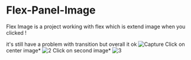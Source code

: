 # Flex-Panel-Image

Flex Image is a project working with flex which is extend image when you clicked !

it's still have a problem with transition but overall it ok
![Capture](https://user-images.githubusercontent.com/72255700/128118287-431d7ff6-23c4-4792-bc66-05389adea239.PNG)
Click on center image*
![2](https://user-images.githubusercontent.com/72255700/128118292-cced61f8-d616-4cfd-b2fc-68472d5dbfe5.PNG)
Click on second image*
![3](https://user-images.githubusercontent.com/72255700/128118295-8eb1867f-f470-4588-bcf2-a7776ef62873.PNG)
